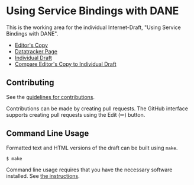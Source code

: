 # Using Service Bindings with DANE

This is the working area for the individual Internet-Draft, "Using Service Bindings with DANE".

* [Editor's Copy](https://bemasc.github.io/svcb-dane/#go.draft-rebs-dnsop-svcb-dane.html)
* [Datatracker Page](https://datatracker.ietf.org/doc/draft-rebs-dnsop-svcb-dane)
* [Individual Draft](https://datatracker.ietf.org/doc/html/draft-rebs-dnsop-svcb-dane)
* [Compare Editor's Copy to Individual Draft](https://bemasc.github.io/svcb-dane/#go.draft-rebs-dnsop-svcb-dane.diff)


## Contributing

See the
[guidelines for contributions](https://github.com/bemasc/svcb-dane/blob/main/CONTRIBUTING.md).

Contributions can be made by creating pull requests.
The GitHub interface supports creating pull requests using the Edit (✏) button.


## Command Line Usage

Formatted text and HTML versions of the draft can be built using `make`.

```sh
$ make
```

Command line usage requires that you have the necessary software installed.  See
[the instructions](https://github.com/martinthomson/i-d-template/blob/main/doc/SETUP.md).

